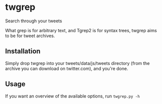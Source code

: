 twgrep
======

Search through your tweets

What grep is for arbitrary text, and Tgrep2 is for syntax trees, twgrep aims to be for tweet archives.

Installation
------------

Simply drop twgrep into your tweets/data/js/tweets directory (from the archive you can download on twitter.com), and you're done.

Usage
-----

If you want an overview of the available options, run `twgrep.py -h`
